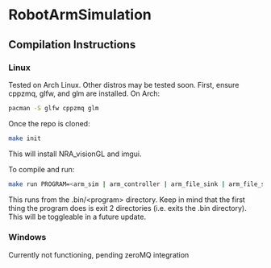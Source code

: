 # RobotArmSimulation

## Compilation Instructions

### Linux
Tested on Arch Linux. Other distros may be tested soon.
First, ensure cppzmq, glfw, and glm are installed.
On Arch:
```bash
pacman -S glfw cppzmq glm
```

Once the repo is cloned:
```bash
make init
```
This will install NRA_visionGL and imgui.

To compile and run:
```bash
make run PROGRAM=<arm_sim | arm_controller | arm_file_sink | arm_file_source>
```
This runs from the .bin/\<program> directory. Keep in mind that the first thing the program does is exit 2 directories (i.e. exits the .bin directory). This will be toggleable in a future update.

### Windows
Currently not functioning, pending zeroMQ integration
